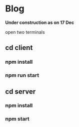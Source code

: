 # Blog

**Under construction as on 17 Dec** 

open two terminals

## cd client
### npm install
### npm run start

## cd server
### npm install
### npm start
